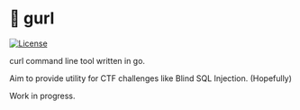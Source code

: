 # 🚧 gurl

[![License](https://img.shields.io/badge/License-Apache%202.0-blue.svg)](https://opensource.org/licenses/Apache-2.0)

curl command line tool written in go.

Aim to provide utility for CTF challenges like Blind SQL Injection. (Hopefully)

Work in progress.
